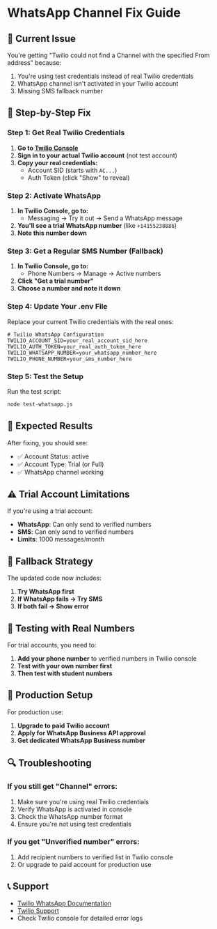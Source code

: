 # WhatsApp Channel Fix Guide

## 🚨 Current Issue
You're getting "Twilio could not find a Channel with the specified From address" because:
1. You're using test credentials instead of real Twilio credentials
2. WhatsApp channel isn't activated in your Twilio account
3. Missing SMS fallback number

## 🔧 Step-by-Step Fix

### Step 1: Get Real Twilio Credentials

1. **Go to [Twilio Console](https://console.twilio.com/)**
2. **Sign in to your actual Twilio account** (not test account)
3. **Copy your real credentials:**
   - Account SID (starts with `AC...`)
   - Auth Token (click "Show" to reveal)

### Step 2: Activate WhatsApp

1. **In Twilio Console, go to:**
   - Messaging → Try it out → Send a WhatsApp message
2. **You'll see a trial WhatsApp number** (like `+14155238886`)
3. **Note this number down**

### Step 3: Get a Regular SMS Number (Fallback)

1. **In Twilio Console, go to:**
   - Phone Numbers → Manage → Active numbers
2. **Click "Get a trial number"**
3. **Choose a number and note it down**

### Step 4: Update Your .env File

Replace your current Twilio credentials with the real ones:

```env
# Twilio WhatsApp Configuration
TWILIO_ACCOUNT_SID=your_real_account_sid_here
TWILIO_AUTH_TOKEN=your_real_auth_token_here
TWILIO_WHATSAPP_NUMBER=your_whatsapp_number_here
TWILIO_PHONE_NUMBER=your_sms_number_here
```

### Step 5: Test the Setup

Run the test script:
```bash
node test-whatsapp.js
```

## 🎯 Expected Results

After fixing, you should see:
- ✅ Account Status: active
- ✅ Account Type: Trial (or Full)
- ✅ WhatsApp channel working

## ⚠️ Trial Account Limitations

If you're using a trial account:
- **WhatsApp**: Can only send to verified numbers
- **SMS**: Can only send to verified numbers
- **Limits**: 1000 messages/month

## 🔄 Fallback Strategy

The updated code now includes:
1. **Try WhatsApp first**
2. **If WhatsApp fails → Try SMS**
3. **If both fail → Show error**

## 📱 Testing with Real Numbers

For trial accounts, you need to:
1. **Add your phone number** to verified numbers in Twilio console
2. **Test with your own number first**
3. **Then test with student numbers**

## 🚀 Production Setup

For production use:
1. **Upgrade to paid Twilio account**
2. **Apply for WhatsApp Business API approval**
3. **Get dedicated WhatsApp Business number**

## 🔍 Troubleshooting

### If you still get "Channel" errors:
1. Make sure you're using real Twilio credentials
2. Verify WhatsApp is activated in console
3. Check the WhatsApp number format
4. Ensure you're not using test credentials

### If you get "Unverified number" errors:
1. Add recipient numbers to verified list in Twilio console
2. Or upgrade to paid account for production use

## 📞 Support

- [Twilio WhatsApp Documentation](https://www.twilio.com/docs/whatsapp)
- [Twilio Support](https://support.twilio.com/)
- Check Twilio console for detailed error logs 